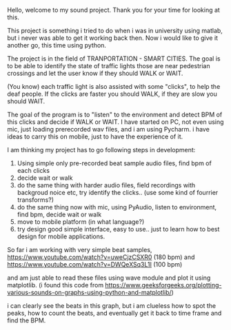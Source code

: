 Hello, welcome to my sound project. Thank you for your time for looking at this.

This project is something i tried to do when i was in university using matlab, but i never was able to get it working back then.
Now i would like to give it another go, this time using python.

The project is in the field of TRANPORTATION - SMART CITIES. The goal is to be able to identify the state of traffic lights those are near pedestrian crossings
and let the user know if they should WALK or WAIT.

(You know) each traffic light is also assisted with some "clicks", to help the deaf people.
If the clicks are faster you should WALK, if they are slow you should WAIT.

The goal of the program is to "listen" to the environment and detect BPM of this clicks and decide if WALK or WAIT.
I have started on PC, not even using mic, just loading prerecorded wav files, and i am using Pycharm.
i have ideas to carry this on mobile, just to have the experience of it.

I am thinking my project has to go following steps in development:

1. Using simple only pre-recorded beat sample audio files, find bpm of each clicks
2. decide wait or walk
3. do the same thing with harder audio files, field recordings with backgroud noice etc, try identify the clicks.. (use some kind of fourrier transforms?)
4. do the same thing now with mic, using PyAudio, listen to environment, find bpm, decide wait or walk
5. move to mobile platform (in what language?)
6. try design good simple interface, easy to use.. just to learn how to best design for mobile applications.

So far i am working with very simple beat samples,
https://www.youtube.com/watch?v=uweCjzCSXR0 (180 bpm) and 
https://www.youtube.com/watch?v=DWQeXSq3L1I (100 bpm)

and am just able to read these files using wave module and plot it using matplotlib.
(i found this code from
https://www.geeksforgeeks.org/plotting-various-sounds-on-graphs-using-python-and-matplotlib/)

i can clearly see the beats in this graph,
but i am clueless how to spot the peaks, how to count the beats, and eventually get it back to time frame and find the BPM.
